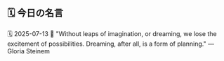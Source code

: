 ## 🗓️ 今日の名言

<!--START_SECTION:quote-->
🗓️ 2025-07-13
💬 "Without leaps of imagination, or dreaming, we lose the excitement of possibilities. Dreaming, after all, is a form of planning." — Gloria Steinem
<!--END_SECTION:quote-->

